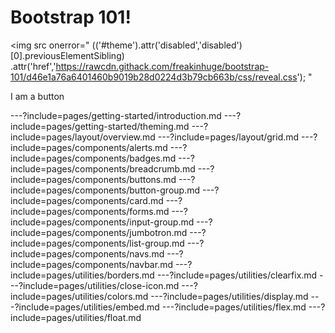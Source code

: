 <div class="text-center">
<h1>Bootstrap 101!</h1>

<img src
  onerror="
    $($('#theme').attr('disabled','disabled')[0].previousElementSibling)
    .attr('href','https://rawcdn.githack.com/freakinhuge/bootstrap-101/d46e1a76a6401460b9019b28d0224d3b79cb663b/css/reveal.css');
  "
>
<div class="btn btn-primary">I am a button</div>
</div>

---?include=pages/getting-started/introduction.md
---?include=pages/getting-started/theming.md
---?include=pages/layout/overview.md
---?include=pages/layout/grid.md
---?include=pages/components/alerts.md
---?include=pages/components/badges.md
---?include=pages/components/breadcrumb.md
---?include=pages/components/buttons.md
---?include=pages/components/button-group.md
---?include=pages/components/card.md
---?include=pages/components/forms.md
---?include=pages/components/input-group.md
---?include=pages/components/jumbotron.md
---?include=pages/components/list-group.md
---?include=pages/components/navs.md
---?include=pages/components/navbar.md
---?include=pages/utilities/borders.md
---?include=pages/utilities/clearfix.md
---?include=pages/utilities/close-icon.md
---?include=pages/utilities/colors.md
---?include=pages/utilities/display.md
---?include=pages/utilities/embed.md
---?include=pages/utilities/flex.md
---?include=pages/utilities/float.md
